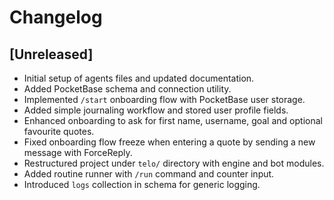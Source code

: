 # Changelog

## [Unreleased]
- Initial setup of agents files and updated documentation.
- Added PocketBase schema and connection utility.
- Implemented `/start` onboarding flow with PocketBase user storage.
- Added simple journaling workflow and stored user profile fields.
- Enhanced onboarding to ask for first name, username, goal and optional
  favourite quotes.
- Fixed onboarding flow freeze when entering a quote by sending a new
  message with ForceReply.
- Restructured project under `telo/` directory with engine and bot modules.
- Added routine runner with `/run` command and counter input.
- Introduced `logs` collection in schema for generic logging.
